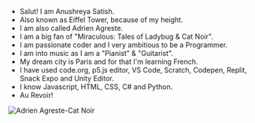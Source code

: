 - Salut! I am Anushreya Satish.
- Also known as Eiffel Tower, because of my height.
- I am also called Adrien Agreste. 
- I am a big fan of "Miraculous: Tales of Ladybug & Cat Noir".
- I am passionate coder and I very ambitious to be a Programmer.
- I am into music as I am a "Pianist" & "Guitarist".
- My dream city is Paris and for that I'm learning French.
- I have used code.org, p5.js editor, VS Code, Scratch, Codepen, Replit, Snack Expo and Unity Editor.
- I know Javascript, HTML, CSS, C# and Python.
- Au Revoir!
                                                                                                                 
![Adrien Agreste-Cat Noir](https://user-images.githubusercontent.com/75848533/125045939-276ea180-e0bb-11eb-8dd5-0bbb17387161.png)                                                                                                               
